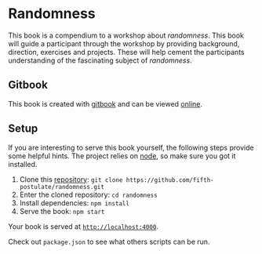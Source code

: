 # Randomness
This book is a compendium to a workshop about _randomness_. This book will guide
a participant through the workshop by providing background, direction, exercises
and projects. These will help cement the participants understanding of the
fascinating subject of _randomness_.

## Gitbook
This book is created with [gitbook][] and can be viewed [online][book].

## Setup
If you are interesting to serve this book yourself, the following steps provide
some helpful hints. The project relies on [node][], so make sure you got it
installed.

1. Clone this [repository][]: `git clone https://github.com/fifth-postulate/randomness.git`
2. Enter the cloned repository: `cd randomness`
3. Install dependencies: `npm install`
4. Serve the book: `npm start`

Your book is served at [`http://localhost:4000`](http://localhost:4000).

Check out `package.json` to see what others scripts can be run.

[gitbook]: https://www.gitbook.com/
[book]: http://fifth-postulate.github.com/randomness
[node]: https://nodejs.org/
[repository]: https://github.com/fifth-postulate/randomness.git
